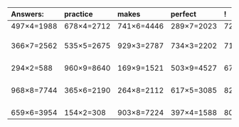 | Answers: | practice | makes | perfect | ! |
| :--- | :--- | :--- | :--- | :--- |
| 497×4=1988 | 678×4=2712 | 741×6=4446 | 289×7=2023 | 729×6=4374 | 
|   |   |   |   |   | 
|   |   |   |   |   | 
|   |   |   |   |   | 
| 366×7=2562 | 535×5=2675 | 929×3=2787 | 734×3=2202 | 716×4=2864 | 
|   |   |   |   |   | 
|   |   |   |   |   | 
|   |   |   |   |   | 
|   |   |   |   |   | 
| 294×2=588 | 960×9=8640 | 169×9=1521 | 503×9=4527 | 673×2=1346 | 
|   |   |   |   |   | 
|   |   |   |   |   | 
|   |   |   |   |   | 
|   |   |   |   |   | 
| 968×8=7744 | 365×6=2190 | 264×8=2112 | 617×5=3085 | 824×5=4120 | 
|   |   |   |   |   | 
|   |   |   |   |   | 
|   |   |   |   |   | 
|   |   |   |   |   | 
| 659×6=3954 | 154×2=308 | 903×8=7224 | 397×4=1588 | 809×5=4045 | 
